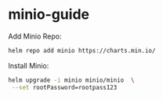 # minio-guide

Add Minio Repo:
```bash
helm repo add minio https://charts.min.io/
```

Install Minio:
```bash
helm upgrade -i minio minio/minio  \
 --set rootPassword=rootpass123
```


